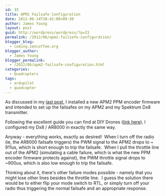 ```yaml
---
id: 33
title: APM2 Failsafe Configuration
date: 2012-06-14T10:42:00+09:30
author: James Young
layout: post
guid: http://wordpress/wordpress/?p=33
permalink: /2012/06/apm2-failsafe-configuration/
blogger_blog:
  - coding.zencoffee.org
blogger_author:
  - James Young
blogger_permalink:
  - /2012/06/apm2-failsafe-configuration.html
categories:
  - Quadcopters
tags:
  - ardupilot
  - quadcopter
---
```

As discussed in my [last post](http://coding.zencoffee.org/2012/06/apm2-ppm-encoder-firmware-update.html), I installed a new APM2 PPM encoder firmware and intended to set up the failsafes on my APM2 and my Spektrum Dx8 transmitter.

Following the excellent guide you can find at DIY Drones ([link here](http://diydrones.com/profiles/blogs/spektrum-dx8-and-ar8000-failsafe-setup)), I configured my Dx8 / AR8000 in exactly the same way.

Anyway - everything works, exactly as desired!  When I turn off the radio (ie, the AR8000 failsafe triggers) the PWM signal to the APM2 drops to ~ 911us, which is short enough to trip the failsafe.  When I pull the throttle line out of the APM2 (simulating a cable failure, which is what the new PPM encoder firmware protects against), the PWM throttle signal drops to ~900us, which is also low enough to trip the failsafe.

Thinking about it, there's other failure modes possible - namely that you might lose other lines besides the throttle line.  I guess the solution there would be to either flip your mode switch to RTL, or simply turn off your radio thus triggering the normal failsafe and an appropriate response.